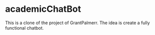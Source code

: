 # academicChatBot
This is a clone of the project of GrantPalmerr. The idea is create a fully functional chatbot.
